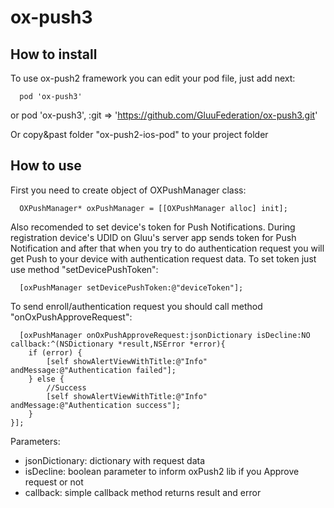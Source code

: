 # ox-push3

## How to install

To use ox-push2 framework you can edit your pod file, just add next:

      pod 'ox-push3'
or
      pod 'ox-push3', :git => 'https://github.com/GluuFederation/ox-push3.git'

Or copy&past folder "ox-push2-ios-pod" to your project folder


## How to use

  First you need to create object of OXPushManager class:
  
      OXPushManager* oxPushManager = [[OXPushManager alloc] init];

  Also recomended to set device's token for Push Notifications. During registration device's UDID on Gluu's server app sends token for Push Notification and after that when you try to do authentication request you will get Push to your device with authentication request data. 
  To set token just use method "setDevicePushToken":
  
      [oxPushManager setDevicePushToken:@"deviceToken"];

  To send enroll/authentication request you should call method "onOxPushApproveRequest":
  
      [oxPushManager onOxPushApproveRequest:jsonDictionary isDecline:NO callback:^(NSDictionary *result,NSError *error){
        if (error) {
            [self showAlertViewWithTitle:@"Info" andMessage:@"Authentication failed"];
        } else {
            //Success
            [self showAlertViewWithTitle:@"Info" andMessage:@"Authentication success"];
        }
    }];
  
  Parameters: 
  - jsonDictionary: dictionary with request data
  - isDecline: boolean parameter to inform oxPush2 lib if you Approve request or not
  - callback: simple callback method returns result and error
  

